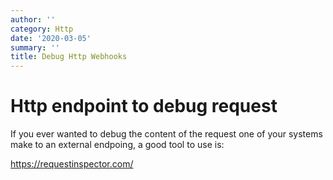 ```yaml
---
author: ''
category: Http
date: '2020-03-05'
summary: ''
title: Debug Http Webhooks
---
```

# Http endpoint to debug request

If you ever wanted to debug the content of the request one of your systems make to an external endpoing, a good tool to use is:

https://requestinspector.com/

